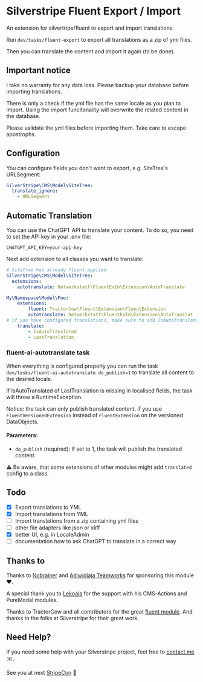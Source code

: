 # Silverstripe Fluent Export / Import

An extension for silvertripe/fluent to export and import translations.

Run `dev/tasks/fluent-export` to export all translations as a zip of yml files.

Then you can translate the content and import it again (to be done).

## Important notice
I take no warranty for any data loss. Please backup your database before importing translations.

There is only a check if the yml file has the same locale as you plan to import. Using the import funcitonality will overwrite the related content in the database.

Please validate the yml files before importing them. Take care to escape apostrophs. 

## Configuration

You can configure fields you don't want to export, e.g. SiteTree's URLSegment:

```yml
SilverStripe\CMS\Model\SiteTree:
  translate_ignore:
    - URLSegment
```

## Automatic Translation
You can use the ChatGPT API to translate your content. To do so, you need to set the API key in your .env file:

```
CHATGPT_API_KEY=your-api-key
```

Next add extension to all classes you want to translate:

```yml
# SiteTree has already fluent applied
SilverStripe\CMS\Model\SiteTree:
  extensions:
    autotranslate: Netwerkstatt\FluentExIm\Extension\AutoTranslate

My\Namespace\Model\Foo:
    extensions:
        fluent: TractorCow\Fluent\Extension\FluentExtension
        autotranslate: Netwerkstatt\FluentExIm\Extension\AutoTranslat
# if you have configured translations, make sure to add IsAutoTranslated and LastTranslation manually
    translate:
        - IsAutoTranslated
        - LastTranslation
```

### fluent-ai-autotranslate task
When everything is configured properly you can run the task `dev/tasks/fluent-ai-autotranslate do_publish=1` to translate all content to the desired locale.

If IsAutoTranslated of LastTranslation is missing in localised fields, the task will throw a RuntimeException.

Notice: the task can only publish translated content, if you use `FluentVersionedExtension` instead of `FluentExtension` on the versioned DataObjects.

#### Parameters:
* `do_publish` (required): If set to 1, the task will publish the translated content.



⚠️ Be aware, that some extensions of other modules might add `translated` config to a class. 



## Todo
- [X] Export translations to YML
- [X] Import translations from YML
- [ ] Import translations from a zip containing yml files
- [ ] other file adapters like json or xliff
- [X] better UI, e.g. in LocaleAdmin
- [ ] documentation how to ask ChatGPT to translate in a correct way

## Thanks to
Thanks to [Nobrainer](https://www.nobrainer.dk/) and [Adiwidjaja Teamworks](https://www.adiwidjaja.com/) for sponsoring this module ❤️.

A special thank you to [Lekoala](https://github.com/lekoala) for the support with his CMS-Actions and PureModal modules.

Thanks to TractorCow and all contributors for the great [fluent module](https://github.com/tractorcow-farm/silverstripe-fluent). And thanks to the folks at Silverstripe for their great work.

## Need Help?

If you need some help with your Silverstripe project, feel free to [contact me](mailto:werner.krauss@netwerkstatt.at) ✉️.

See you at next [StripeCon](https://stripecon.eu) 👋
